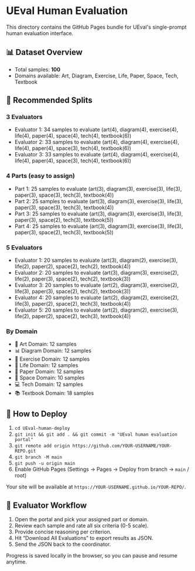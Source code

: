 # UEval Human Evaluation

This directory contains the GitHub Pages bundle for UEval's single-prompt human evaluation interface.

## 📊 Dataset Overview
- Total samples: **100**
- Domains available: Art, Diagram, Exercise, Life, Paper, Space, Tech, Textbook

## 🔀 Recommended Splits

### 3 Evaluators
- Evaluator 1: 34 samples to evaluate (art(4), diagram(4), exercise(4), life(4), paper(4), space(4), tech(4), textbook(6))
- Evaluator 2: 33 samples to evaluate (art(4), diagram(4), exercise(4), life(4), paper(4), space(3), tech(4), textbook(6))
- Evaluator 3: 33 samples to evaluate (art(4), diagram(4), exercise(4), life(4), paper(4), space(3), tech(4), textbook(6))

### 4 Parts (easy to assign)
- Part 1: 25 samples to evaluate (art(3), diagram(3), exercise(3), life(3), paper(3), space(3), tech(3), textbook(4))
- Part 2: 25 samples to evaluate (art(3), diagram(3), exercise(3), life(3), paper(3), space(3), tech(3), textbook(4))
- Part 3: 25 samples to evaluate (art(3), diagram(3), exercise(3), life(3), paper(3), space(2), tech(3), textbook(5))
- Part 4: 25 samples to evaluate (art(3), diagram(3), exercise(3), life(3), paper(3), space(2), tech(3), textbook(5))

### 5 Evaluators
- Evaluator 1: 20 samples to evaluate (art(3), diagram(2), exercise(3), life(2), paper(2), space(2), tech(2), textbook(4))
- Evaluator 2: 20 samples to evaluate (art(3), diagram(3), exercise(2), life(2), paper(3), space(2), tech(2), textbook(3))
- Evaluator 3: 20 samples to evaluate (art(2), diagram(3), exercise(2), life(3), paper(3), space(2), tech(2), textbook(3))
- Evaluator 4: 20 samples to evaluate (art(2), diagram(2), exercise(2), life(3), paper(2), space(2), tech(3), textbook(4))
- Evaluator 5: 20 samples to evaluate (art(2), diagram(2), exercise(3), life(2), paper(2), space(2), tech(3), textbook(4))

### By Domain
- 🎨 Art Domain: 12 samples
- 📊 Diagram Domain: 12 samples
- 💪 Exercise Domain: 12 samples
- 🌱 Life Domain: 12 samples
- 📄 Paper Domain: 12 samples
- 🚀 Space Domain: 10 samples
- 💻 Tech Domain: 12 samples
- 📚 Textbook Domain: 18 samples

## 🚀 How to Deploy
1. `cd UEval-human-deploy`
2. `git init && git add . && git commit -m "UEval human evaluation portal"`
3. `git remote add origin https://github.com/YOUR-USERNAME/YOUR-REPO.git`
4. `git branch -M main`
5. `git push -u origin main`
6. Enable GitHub Pages (Settings → Pages → Deploy from branch → `main` / root)

Your site will be available at `https://YOUR-USERNAME.github.io/YOUR-REPO/`.

## 📝 Evaluator Workflow
1. Open the portal and pick your assigned part or domain.
2. Review each sample and rate all six criteria (0-5 scale).
3. Provide concise reasoning per criterion.
4. Hit “Download All Evaluations” to export results as JSON.
5. Send the JSON back to the coordinator.

Progress is saved locally in the browser, so you can pause and resume anytime.
